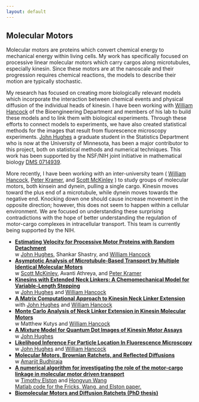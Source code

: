 ```yaml
---
layout: default
---
```


## Molecular Motors

Molecular motors are proteins which convert chemical energy to mechanical energy within living cells.  My work has specifically focused on processive linear molecular motors which carry cargos along microtubules, especially kinesin.  Since these motors are at the nanoscale and their progression requires chemical reactions, the models to describe their motion are typically stochastic.  

My research has focused on creating more biologically relevant models which incorporate the interaction between chemical events and physical diffusion of the individual heads of kinesin.  I have been working with [William Hancock](http://www.bioe.psu.edu/labs/Hancock-Lab/index.html) of the Bioengineering Department and members of his lab to build these models and to link them with biological experiments.  Through these efforts to connect models to experiments, we have also created statistical methods for the images that result from fluorescence microscopy experiments.  [John Hughes](http://www.biostat.umn.edu/~johnh/) a graduate student in the Statistics Department who is now at the University of Minnesota, has been a major contributor to this project, both on statistical methods and numerical techniques.  This work has been supported by the NSF/NIH joint initiative in mathematical biology [DMS 0714939](http://www.nsf.gov/awardsearch/showAward.do?AwardNumber=0714939). 

More recently, I have been working with an inter-university team  ( [William Hancock](http://www.bioe.psu.edu/labs/Hancock-Lab/index.html), [Peter Kramer](http://homepages.rpi.edu/~kramep/), and [Scott McKinley](http://www.math.ufl.edu/~scott.mckinley/ufhome/Home.html) )  to study groups of molecular motors, both kinsein and dynein, pulling a single cargo.  Kinesin moves toward the plus end of a microtubule, while dynein moves towards the negative end.  Knocking down one should cause increase movement in the opposite direction; however, this does not seem to happen within a cellular environment.  We are focused on understanding these surprising contradictions with the hope of better understanding the regulation of motor-cargo complexes in intracellular transport.  This team is currently being supported by the NIH.

* **[Estimating Velocity for Processive Motor Proteins with Random Detachment](http://dx.doi.org/10.1007/s13253-013-0131-4)**  
 w [John Hughes](http://www.biostat.umn.edu/~johnh/), Shankar Shastry, and [William Hancock](http://www.bioe.psu.edu/labs/Hancock-Lab/index.html)
* **[Asymptotic Analysis of Microtubule-Based Transport by Multiple Identical Molecular Motors](http://arxiv.org/abs/1111.0684)**    
w [Scott McKinley](http://www.math.ufl.edu/~scott.mckinley/ufhome/Home.html), Avanti Athreya, and  [Peter Kramer](http://homepages.rpi.edu/~kramep/) 
* **[Kinesins with Extended Neck Linkers: A Chemomechanical Model for Variable-Length Stepping](@root_path/content/docs/varistep.pdf)**  
 w [John Hughes](http://www.biostat.umn.edu/~johnh/) and [William Hancock](http://www.bioe.psu.edu/labs/Hancock-Lab/index.html)
* **[A Matrix Computational Approach to Kinesin Neck Linker Extension](@root_path/content/docs/renewal.8.10.10.pdf)**  
with [John Hughes](http://www.biostat.umn.edu/~johnh/) and [William Hancock](http://www.bioe.psu.edu/labs/Hancock-Lab/index.html)
* **[Monte Carlo Analysis of Neck Linker Extension in Kinesin Molecular Motors](http://dx.doi.org/10.1371/journal.pcbi.1000980)**  
w Matthew Kutys and [William Hancock](http://www.bioe.psu.edu/labs/Hancock-Lab/index.html)
* **[A Mixture Model for Quantum Dot Images of Kinesin Motor Assays](@root_path/content/docs/qdot.pdf)**  
w [John Hughes](http://www.biostat.umn.edu/~johnh/)
* **[Likelihood Inference For Particle Location In Fluorescence Microscopy](@root_path/content/docs/fiona.pdf)**  
w [John Hughes](http://www.biostat.umn.edu/~johnh/) and [William Hancock](http://www.bioe.psu.edu/labs/Hancock-Lab/index.html)
* **[Molecular Motors, Brownian Ratchets, and Reflected Diffusions](@root_path/content/docs/ratchetsmotors.pdf)**  
w [Amarjit Budhiraja](http://www.stat.unc.edu/faculty/budhiraja.html)
* **[A numerical algorithm for investigating the role of the motor-cargo linkage in molecular motor driven transport](http://dx.doi.org/10.1016/j.jtbi.2005.07.010)**  
w [Timothy Elston](http://elston.med.unc.edu) and [Hongyun Wang](http://www.soe.ucsc.edu/~hongwang/)  
[Matlab code for the Fricks, Wang, and Elston paper.](@root_path/content/docs/wangelstoncode)  
* **[Biomolecular Motors and Diffusion Ratchets (PhD thesis)](@root_path/content/docs/dissertation.pdf)**

		
			

